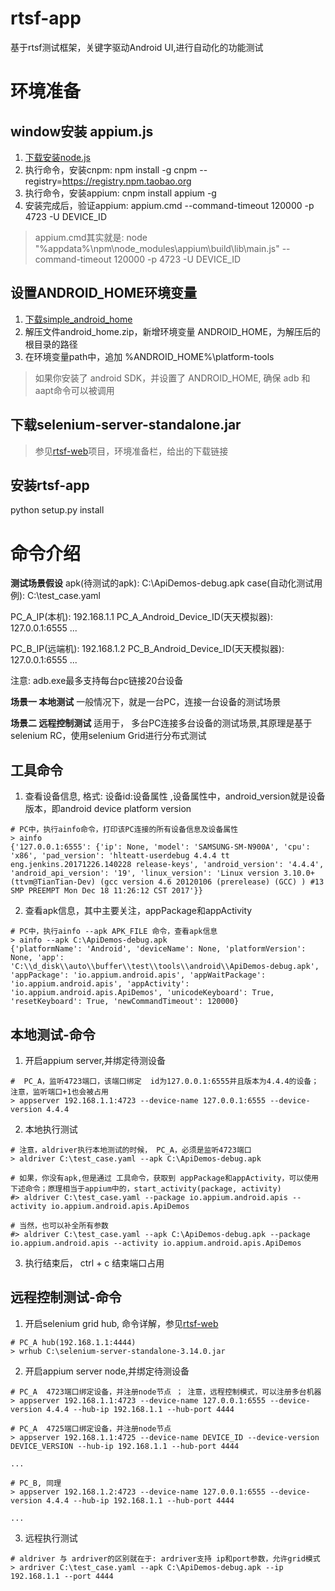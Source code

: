 # rtsf-app
基于rtsf测试框架，关键字驱动Android UI,进行自动化的功能测试


# 环境准备

## window安装 appium.js
1. [下载安装node.js](https://nodejs.org/en)
2. 执行命令，安装cnpm: npm install -g cnpm --registry=https://registry.npm.taobao.org
3. 执行命令，安装appium: cnpm install appium -g
4. 安装完成后，验证appium: appium.cmd --command-timeout 120000 -p 4723 -U DEVICE_ID

> appium.cmd其实就是:  node "%appdata%\npm\node_modules\appium\build\lib\main.js" --command-timeout 120000 -p 4723 -U DEVICE_ID

## 设置ANDROID_HOME环境变量
1. [下载simple_android_home](https://github.com/RockFeng0/rtsf-app/releases/tag/v1.0.39)
2. 解压文件android_home.zip，新增环境变量 ANDROID_HOME，为解压后的根目录的路径
3. 在环境变量path中，追加 %ANDROID_HOME%\platform-tools

> 如果你安装了  android SDK，并设置了 ANDROID_HOME, 确保 adb 和 aapt命令可以被调用

## 下载selenium-server-standalone.jar

> 参见[rtsf-web](https://github.com/RockFeng0/rtsf-web)项目，环境准备栏，给出的下载链接

## 安装rtsf-app
python setup.py install
 

# 命令介绍

**测试场景假设**
apk(待测试的apk): C:\ApiDemos-debug.apk
case(自动化测试用例): C:\test_case.yaml

PC_A_IP(本机): 192.168.1.1
PC_A_Android_Device_ID(天天模拟器): 127.0.0.1:6555
...

PC_B_IP(远端机): 192.168.1.2
PC_B_Android_Device_ID(天天模拟器): 127.0.0.1:6555
...

注意: adb.exe最多支持每台pc链接20台设备
 
**场景一  本地测试**
一般情况下，就是一台PC，连接一台设备的测试场景

**场景二 远程控制测试**
适用于， 多台PC连接多台设备的测试场景,其原理是基于selenium RC，使用selenium Grid进行分布式测试


## 工具命令
1. 查看设备信息, 格式: 设备id:设备属性     ,设备属性中，android_version就是设备版本，即android device platform version

```
# PC中，执行ainfo命令，打印该PC连接的所有设备信息及设备属性
> ainfo
{'127.0.0.1:6555': {'ip': None, 'model': 'SAMSUNG-SM-N900A', 'cpu': 'x86', 'pad_version': 'hlteatt-userdebug 4.4.4 tt eng.jenkins.20171226.140228 release-keys', 'android_version': '4.4.4', 'android_api_version': '19', 'linux_version': 'Linux version 3.10.0+ (ttvm@TianTian-Dev) (gcc version 4.6 20120106 (prerelease) (GCC) ) #13 SMP PREEMPT Mon Dec 18 11:26:12 CST 2017'}}
```

2. 查看apk信息，其中主要关注，appPackage和appActivity 

```
# PC中，执行ainfo --apk APK_FILE 命令，查看apk信息
> ainfo --apk C:\ApiDemos-debug.apk
{'platformName': 'Android', 'deviceName': None, 'platformVersion': None, 'app': 'C:\\d_disk\\auto\\buffer\\test\\tools\\android\\ApiDemos-debug.apk', 'appPackage': 'io.appium.android.apis', 'appWaitPackage': 'io.appium.android.apis', 'appActivity': 'io.appium.android.apis.ApiDemos', 'unicodeKeyboard': True, 'resetKeyboard': True, 'newCommandTimeout': 120000}
```

## 本地测试-命令
1. 开启appium server,并绑定待测设备

```
#  PC_A，监听4723端口，该端口绑定  id为127.0.0.1:6555并且版本为4.4.4的设备；注意，监听端口+1也会被占用  
> appserver 192.168.1.1:4723 --device-name 127.0.0.1:6555 --device-version 4.4.4

```
2. 本地执行测试

```
# 注意，aldriver执行本地测试的时候， PC_A，必须是监听4723端口
> aldriver C:\test_case.yaml --apk C:\ApiDemos-debug.apk

# 如果，你没有apk,但是通过 工具命令，获取到 appPackage和appActivity，可以使用下述命令；原理相当于appium中的，start_activity(package, activity)
#> aldriver C:\test_case.yaml --package io.appium.android.apis --activity io.appium.android.apis.ApiDemos

# 当然，也可以补全所有参数
#> aldriver C:\test_case.yaml --apk C:\ApiDemos-debug.apk --package io.appium.android.apis --activity io.appium.android.apis.ApiDemos
```

3. 执行结束后， ctrl + c 结束端口占用

## 远程控制测试-命令
1. 开启selenium grid hub, 命令详解，参见[rtsf-web](https://github.com/RockFeng0/rtsf-web)

```
# PC_A hub(192.168.1.1:4444)
> wrhub C:\selenium-server-standalone-3.14.0.jar
```

2. 开启appium server node,并绑定待测设备

```
# PC_A  4723端口绑定设备，并注册node节点 ； 注意，远程控制模式，可以注册多台机器
> appserver 192.168.1.1:4723 --device-name 127.0.0.1:6555 --device-version 4.4.4 --hub-ip 192.168.1.1 --hub-port 4444

# PC_A  4725端口绑定设备，并注册node节点 
> appserver 192.168.1.1:4725 --device-name DEVICE_ID --device-version DEVICE_VERSION --hub-ip 192.168.1.1 --hub-port 4444

...

# PC_B, 同理
> appserver 192.168.1.2:4723 --device-name 127.0.0.1:6555 --device-version 4.4.4 --hub-ip 192.168.1.1 --hub-port 4444

...
```

3. 远程执行测试

```
# aldriver 与 ardriver的区别就在于: ardriver支持 ip和port参数，允许grid模式
> ardriver C:\test_case.yaml --apk C:\ApiDemos-debug.apk --ip 192.168.1.1 --port 4444
```



